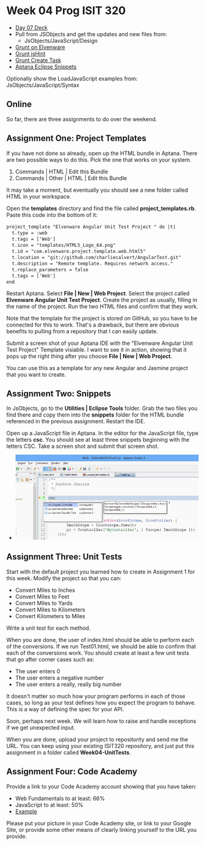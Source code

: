 Week 04 Prog ISIT 320
=====================

- [Day 07 Deck](http://bit.ly/1gfEHFc)
- Pull from JSObjects and get the updates and new files from:
	- JsObjects/JavaScript/Design
- [Grunt on Elvenware](http://elvenware.com/charlie/development/web/UnitTests/Grunt.html)
- [Grunt jsHint](https://github.com/gruntjs/grunt-contrib-jshint)
- [Grunt Create Task](http://gruntjs.com/creating-tasks)
- [Aptana Eclipse Snippets](http://www.elvenware.com/charlie/development/android/Eclipse.html#snippets)

Optionally show the LoadJavaScript examples from:
	JsObjects/JavaScript/Syntax

Online
------

So far, there are three assignments to do over the weekend.

Assignment One: Project Templates
--------------------------------------

If you have not done so already, open up the HTML bundle in Aptana. 
There are two possible ways to do this. Pick the one that works on 
your system.

1. Commands | HTML | Edit this Bundle
2. Commands | Other | HTML | Edit this Bundle

It may take a moment, but eventually you should see a new folder
called HTML in your workspace.

Open the **templates** directory and find the file called 
**project_templates.rb**. Paste this code into the bottom of it:

```
project_template "Elvenware Angular Unit Test Project " do |t|
  t.type = :web
  t.tags = ['Web']
  t.icon = "templates/HTML5_Logo_64.png"
  t.id = "com.elvenware.project.template.web.html5"
  t.location = "git://github.com/charliecalvert/AngularTest.git"
  t.description = "Remote template. Requires network access."
  t.replace_parameters = false
  t.tags = ['Web']  
end
```

Restart Aptana. Select **File | New | Web Project**. Select the 
project called **Elvenware Angular Unit Test Project**. Create the
project as usually, filling in the name of the project. Run the 
two HTML files and confirm that they work.

Note that the template for the project is stored on GitHub, so you
have to be connected for this to work. That's a drawback, but there
are obvious benefits to pulling from a repository that I can easily
update.

Submit a screen shot of your Aptana IDE with the "Elvenware Angular
Unit Test Project" Template visiable. I want to see it in action,
showing that it pops up the right thing after you choose **File |
New | Web Project**.

You can use this as a template for any new Angular and Jasmine project
that you want to create.

Assignment Two: Snippets
------------------------

In JsObjects, go to the **Utilities | Eclipse Tools** folder. Grab
the two files you find there and copy them into the **snippets**
folder for the HTML bundle referenced in the previous assignment.
Restart the IDE.

Open up a JavaScript file in Aptana. In the editor for the JavaScript
file, type the letters **csc**. You should see at least three snippets
beginning with the letters CSC. Take a screen shot and submit that
screen shot.

- ![Some CSC Snippets](../Images/Snippets01.png)

Assignment Three: Unit Tests
----------------------------

Start with the default project you learned how to create in 
Assignment 1 for this week. Modify the project so that you can:

- Convert Miles to Inches
- Convert Miles to Feet
- Convert Miles to Yards
- Convert Miles to Kilometers
- Convert Kilometers to Miles

Write a unit test for each method. 

When you are done, the user of index.html should be able to perform
each of the conversions. If we run Test01.html, we should be able
to confirm that each of the conversions work. You should create at
least a few unit tests that go after corner cases such as:

- The user enters 0
- The user enters a negative number
- The user enters a really, really big number

It doesn't matter so much how your program performs in each of those
cases, so long as your test defines how you expect the program to
behave. This is a way of defining the spec for your API.

Soon, perhaps next week. We will learn how to raise and handle 
exceptions if we get unexpected input.

When you are done, upload your project to repositority and send
me the URL. You can keep using your existing ISIT320 repository, and 
just put this assignment in a folder called **Week04-UnitTests**.

Assignment Four: Code Academy
-----------------------------

Provide a link to your Code Academy account showing that you have taken:

- Web Fundamentals to at least: 66%
- JavaScript to at least: 50%
- [Example](http://www.codecademy.com/netslayer43536)

Please put your picture in your Code Academy site, or link to your 
Google Site, or provide some other means of clearly linking yourself 
to the URL you provide.



